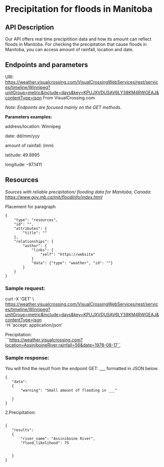 # Precipitation for floods in Manitoba

## API Description  
Our API offers real time precipitition data and how its amount can reflect floods in Manitoba. For checking the precipitation that cause floods in Manitoba, you can access amount of rainfall, location and date.

## Endpoints and parameters
URI: https://weather.visualcrossing.com/VisualCrossingWebServices/rest/services/timeline/Winnipeg?unitGroup=metric&include=days&key=KPUJXVDUSAV6LY38KM4RWGEAJ&contentType=json
From VisualCrossing.com<br>

_Note: Endpoints are focused mainly on the GET methods._

**Parameters examples:**  

address/location: Winnipeg  

date: dd/mm/yyy  

amount of rainfall: (mm)

latitude: 49.8995  

longitude: -97.1411  


## Resources

_Sources with reliable precipitation/ flooding data for Manitoba, Canada: https://www.gov.mb.ca/mit/floodinfo/index.html_ 


Placement for paragraph

```
{ 
    "type": "resources",
    "id": "",
    "attributes": {
        "title": ""
    },
    "relationships": {
        "author": {
            "links": {
                "self": "https://website"
            }
            "data": {"type": "weather", "id": ""}
        }
    }
} 
```

### Sample request:

curl -X 'GET' \ <br>
https://weather.visualcrossing.com/VisualCrossingWebServices/rest/services/timeline/Winnipeg?unitGroup=metric&include=days&key=KPUJXVDUSAV6LY38KM4RWGEAJ&contentType=json<br>
 -H 'accept: application/json'<br>
 
 Precipitation:  
 ```https://weather.visualcrossing.com?location=AssiniboineRiver,rainfall=56&date=1978-08-17``

 
### Sample response: 
 
You will find the result from the endpoint GET: ___ formatted in JSON below. 
 
 ```
{
    "data":
    {
        "warning": "Small amount of flooding in ___"
        
    }
}
```
2.Precipitation:
```

{
   "results":
   {
       "river_name": "Assiniboine River",
       "flood_likelihood": 75

       
   }
}
```
